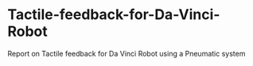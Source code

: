 # Tactile-feedback-for-Da-Vinci-Robot
Report on Tactile feedback for Da Vinci Robot using a Pneumatic system
